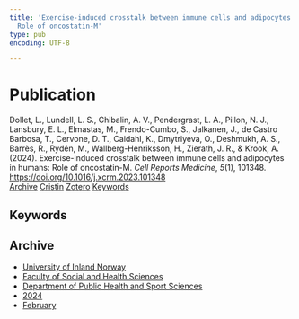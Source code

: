 ```yaml
---
title: 'Exercise-induced crosstalk between immune cells and adipocytes in humans:
  Role of oncostatin-M'
type: pub
encoding: UTF-8

---
```

<h1>Publication</h1>
<article id="csl-bib-container-72INW9B8" class="csl-bib-container">
  <div class="csl-bib-body"> <div class="csl-entry">Dollet, L., Lundell, L. S., Chibalin, A. V., Pendergrast, L. A., Pillon, N. J., Lansbury, E. L., Elmastas, M., Frendo-Cumbo, S., Jalkanen, J., de Castro Barbosa, T., Cervone, D. T., Caidahl, K., Dmytriyeva, O., Deshmukh, A. S., Barrès, R., Rydén, M., Wallberg-Henriksson, H., Zierath, J. R., &#38; Krook, A. (2024). Exercise-induced crosstalk between immune cells and adipocytes in humans: Role of oncostatin-M. <i>Cell Reports Medicine</i>, <i>5</i>(1), 101348. <a href="https://doi.org/10.1016/j.xcrm.2023.101348">https://doi.org/10.1016/j.xcrm.2023.101348</a></div> </div>
  <div class="csl-bib-buttons">
    <a href="#taxonomy-article-72INW9B8" alt="archive" class="csl-bib-button">Archive</a>
    <a href="https://app.cristin.no/results/show.jsf?id=2246211" alt="Cristin" class="csl-bib-button">Cristin</a>
    <a href="http://zotero.org/groups/5881554/items/72INW9B8" alt="Zotero" class="csl-bib-button">Zotero</a>
    <a href="#keywords-article-72INW9B8" alt="keywords" class="csl-bib-button">Keywords</a>
  </div>
  <div id="csl-bib-meta-container-72INW9B8"></div>
</article>
<div id="csl-bib-meta-72INW9B8" class="csl-bib-meta">
  <article id="keywords-article-72INW9B8" class="keywords-article">
    <h1>Keywords</h1>
    
  </article>
  <article id="taxonomy-article-72INW9B8" class="taxonomy-article">
    <h1>Archive</h1>
    <ul>
      <li><a href="{{< params subfolder >}}en/archive/?key=3DCRN523">University of Inland Norway</a></li>
      <li><a href="{{< params subfolder >}}en/archive/?key=IDKFS3MX">Faculty of Social and Health Sciences</a></li>
      <li><a href="{{< params subfolder >}}en/archive/?key=FJXE3Z8X">Department of Public Health and Sport Sciences</a></li>
      <li><a href="{{< params subfolder >}}en/archive/?key=DLUBDP8T">2024</a></li>
      <li><a href="{{< params subfolder >}}en/archive/?key=ZQU4RU3V">February</a></li>
    </ul>
  </article>
</div>
